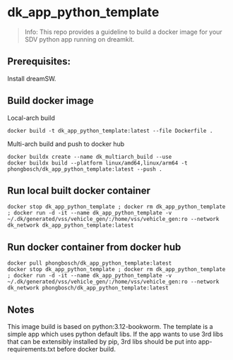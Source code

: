 # dk_app_python_template

> Info: This repo provides a guideline to build a docker image for your SDV python app running on dreamkit.

## Prerequisites:
Install dreamSW.     

## Build docker image
Local-arch build  
```
docker build -t dk_app_python_template:latest --file Dockerfile .
```

Multi-arch build and push to docker hub  
```
docker buildx create --name dk_multiarch_build --use
docker buildx build --platform linux/amd64,linux/arm64 -t phongbosch/dk_app_python_template:latest --push .
```

## Run local built docker container
```
docker stop dk_app_python_template ; docker rm dk_app_python_template ; docker run -d -it --name dk_app_python_template -v ~/.dk/generated/vss/vehicle_gen/:/home/vss/vehicle_gen:ro --network dk_network dk_app_python_template:latest
```

## Run docker container from docker hub
```
docker pull phongbosch/dk_app_python_template:latest
docker stop dk_app_python_template ; docker rm dk_app_python_template ; docker run -d -it --name dk_app_python_template -v ~/.dk/generated/vss/vehicle_gen/:/home/vss/vehicle_gen:ro --network dk_network phongbosch/dk_app_python_template:latest
```

## Notes
This image build is based on python:3.12-bookworm. The template is a simple app which uses python default libs. If the app wants to use 3rd libs that can be extensibly installed by pip, 3rd libs should be put into app-requirements.txt before docker build.  
